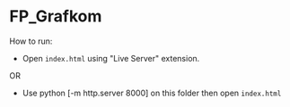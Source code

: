 # FP_Grafkom

How to run:

- Open `index.html` using "Live Server" extension.

OR

- Use python [-m http.server 8000] on this folder then open `index.html`
